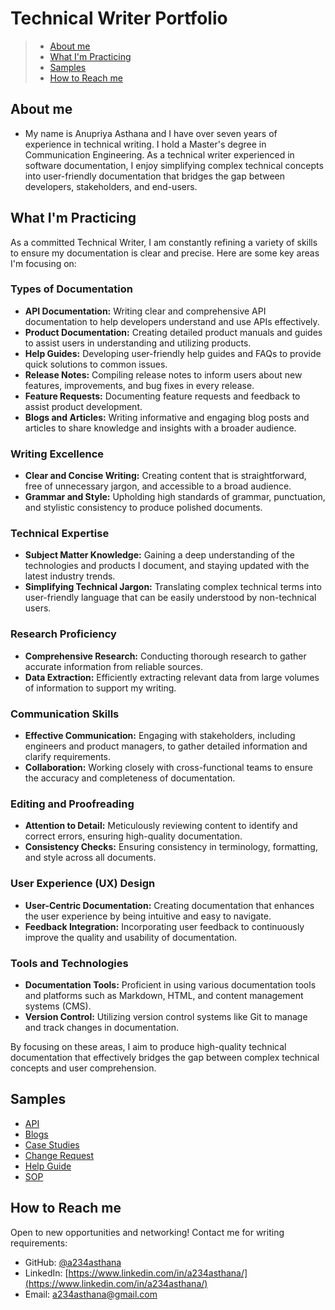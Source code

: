 # Technical Writer Portfolio
> - [About me](https://a234asthana.github.io/Portfolio/#:~:text=Technical%20Writer%20Portfolio-,About%20Me,-My%20name%20is)
> - [What I'm Practicing](https://a234asthana.github.io/Portfolio/#:~:text=and%20end%2Dusers.-,What%20I%E2%80%99m%20Practicing,-As%20a%20committed)
> - [Samples](https://a234asthana.github.io/Portfolio/#:~:text=and%20user%20comprehension.-,Samples,-API)
> - [How to Reach me](https://a234asthana.github.io/Portfolio/#:~:text=SOP-,How%20to%20reach%20me,-Open%20to%20new)

## About me

- My name is Anupriya Asthana and I have over seven years of experience in technical writing. I hold a Master's degree in Communication Engineering. As a technical writer experienced in software documentation, I enjoy simplifying complex technical concepts into user-friendly documentation that bridges the gap between developers, stakeholders, and end-users.

## What I'm Practicing

As a committed Technical Writer, I am constantly refining a variety of skills to ensure my documentation is clear and precise. Here are some key areas I'm focusing on:

### Types of Documentation
- **API Documentation:** Writing clear and comprehensive API documentation to help developers understand and use APIs effectively.
- **Product Documentation:** Creating detailed product manuals and guides to assist users in understanding and utilizing products.
- **Help Guides:** Developing user-friendly help guides and FAQs to provide quick solutions to common issues.
- **Release Notes:** Compiling release notes to inform users about new features, improvements, and bug fixes in every release.
- **Feature Requests:** Documenting feature requests and feedback to assist product development.
- **Blogs and Articles:** Writing informative and engaging blog posts and articles to share knowledge and insights with a broader audience.

### Writing Excellence
- **Clear and Concise Writing:** Creating content that is straightforward, free of unnecessary jargon, and accessible to a broad audience.
- **Grammar and Style:** Upholding high standards of grammar, punctuation, and stylistic consistency to produce polished documents.

### Technical Expertise
- **Subject Matter Knowledge:** Gaining a deep understanding of the technologies and products I document, and staying updated with the latest industry trends.
- **Simplifying Technical Jargon:** Translating complex technical terms into user-friendly language that can be easily understood by non-technical users.

### Research Proficiency
- **Comprehensive Research:** Conducting thorough research to gather accurate information from reliable sources.
- **Data Extraction:** Efficiently extracting relevant data from large volumes of information to support my writing.

### Communication Skills
- **Effective Communication:** Engaging with stakeholders, including engineers and product managers, to gather detailed information and clarify requirements.
- **Collaboration:** Working closely with cross-functional teams to ensure the accuracy and completeness of documentation.

### Editing and Proofreading
- **Attention to Detail:** Meticulously reviewing content to identify and correct errors, ensuring high-quality documentation.
- **Consistency Checks:** Ensuring consistency in terminology, formatting, and style across all documents.

### User Experience (UX) Design
- **User-Centric Documentation:** Creating documentation that enhances the user experience by being intuitive and easy to navigate.
- **Feedback Integration:** Incorporating user feedback to continuously improve the quality and usability of documentation.

### Tools and Technologies
- **Documentation Tools:** Proficient in using various documentation tools and platforms such as Markdown, HTML, and content management systems (CMS).
- **Version Control:** Utilizing version control systems like Git to manage and track changes in documentation.

By focusing on these areas, I aim to produce high-quality technical documentation that effectively bridges the gap between complex technical concepts and user comprehension.

## Samples
- [API](https://a234asthana.github.io/Portfolio/API/SWAPI_APIDocumentation.pdf)
- [Blogs](https://a234asthana.github.io/Portfolio/Blogs/Links.html)
- [Case Studies](https://a234asthana.github.io/Portfolio/Case%20Studies/forguncycasestudy.html)
- [Change Request](https://a234asthana.github.io/Portfolio/Change%20Request/sampleChangeRequest.html)
- [Help Guide](https://a234asthana.github.io/Portfolio/Help%20Guide/Manual_Help%20Guide%20Documentation%20Process%20using%20markdown.html)
- [SOP](https://a234asthana.github.io/Portfolio/SOP/Database%20Backup%20SOP.pdf)

## How to Reach me
Open to new opportunities and networking! Contact me for writing requirements:
- GitHub: [@a234asthana](https://github.com/a234asthana)
- LinkedIn: [https://www.linkedin.com/in/a234asthana/](https://www.linkedin.com/in/a234asthana/)
- Email: a234asthana@gmail.com
